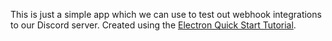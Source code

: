This is just a simple app which we can use to test out webhook integrations to our Discord server. Created using the [Electron Quick Start Tutorial](https://www.electronjs.org/docs/latest/tutorial/quick-start).
